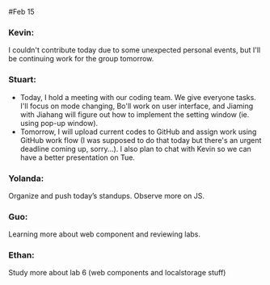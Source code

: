 #Feb 15

### Kevin:
I couldn't contribute today due to some unexpected personal events, but I'll be continuing work for the group tomorrow.

### Stuart:
- Today, I hold a meeting with our coding team. We give everyone tasks. I'll focus on mode changing, Bo'll work on user interface, and Jiaming with Jiahang will figure out how to implement the setting window (ie. using pop-up window).
- Tomorrow, I will upload current codes to GitHub and assign work using GitHub work flow (I was supposed to do that today but there's an urgent deadline coming up, sorry...). I also plan to chat with Kevin so we can have a better presentation on Tue. 

### Yolanda:
Organize and push today’s standups. Observe more on JS.

### Guo:
Learning more about web component and reviewing labs.

### Ethan:
Study more about lab 6 (web components and localstorage stuff)